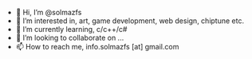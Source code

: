 - 👋 Hi, I’m @solmazfs
- 👀 I’m interested in, art, game development, web design, chiptune etc.
- 🌱 I’m currently learning, c/c++/c#
- 💞️ I’m looking to collaborate on ...
- 📫 How to reach me, info.solmazfs [at] gmail.com
